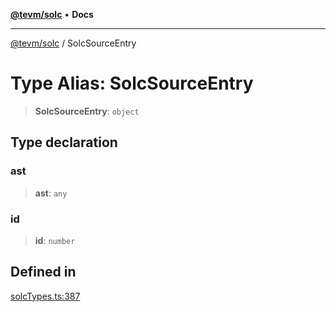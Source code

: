 [**@tevm/solc**](../README.md) • **Docs**

***

[@tevm/solc](../globals.md) / SolcSourceEntry

# Type Alias: SolcSourceEntry

> **SolcSourceEntry**: `object`

## Type declaration

### ast

> **ast**: `any`

### id

> **id**: `number`

## Defined in

[solcTypes.ts:387](https://github.com/evmts/tevm-monorepo/blob/main/bundler-packages/solc/src/solcTypes.ts#L387)
